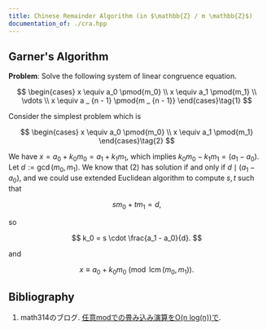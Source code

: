 ```yaml
---
title: Chinese Remainder Algorithm (in $\mathbb{Z} / m \mathbb{Z}$)
documentation_of: ./cra.hpp
---
```


## Garner's Algorithm

**Problem**: Solve the following system of linear congruence equation.

$$
\begin{cases}
x \equiv a_0 \pmod{m_0} \\
x \equiv a_1 \pmod{m_1} \\
\vdots \\
x \equiv a _ {n - 1} \pmod{m _ {n - 1}}
\end{cases}\tag{1}
$$

Consider the simplest problem which is

$$
\begin{cases}
x \equiv a_0 \pmod{m_0} \\
x \equiv a_1 \pmod{m_1}
\end{cases}\tag{2}
$$

We have $x = a_0 + k_0m_0 = a_1 + k_1m_1$, which implies $k_0m_0 - k_1m_1 = (a_1 - a_0)$. Let $d := \gcd(m_0, m_1)$. We know that $(2)$ has solution if and only if $d \mid (a_1 - a_0)$, and we could use extended Euclidean algorithm to compute $s,t$ such that

$$
sm_0 + tm_1 = d,
$$

so

$$
k_0 = s \cdot \frac{a_1 - a_0}{d}.
$$

and

$$
x \equiv a_0 + k_0m_0 \pmod{\operatorname{lcm}(m_0, m_1)}.
$$

## Bibliography

1. math314のブログ. [任意modでの畳み込み演算をO(n log(n))で](https://math314.hateblo.jp/entry/2015/05/07/014908).
